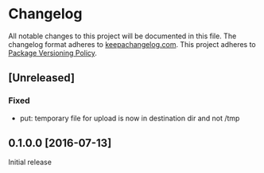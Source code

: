 # Changelog

All notable changes to this project will be documented in this file.
The changelog format adheres to [keepachangelog.com](http://keepachangelog.com/).
This project adheres to [Package Versioning Policy](http://pvp.haskell.org/).

## [Unreleased]

### Fixed
- put: temporary file for upload is now in destination dir and not /tmp

## 0.1.0.0 [2016-07-13]
Initial release
